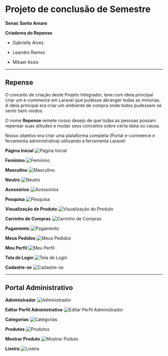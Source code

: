 # Projeto de conclusão de Semestre

**Senac Santo Amaro**


**Criadores do Repense**

- Gabrielly Alves

- Leandro Ramos

- Mikael Assis
--- 

## Repense

O conceito de criação deste Projeto Integrador, teve com ideia principal criar um e-commerce em Laravel que pudesse abranger todas as minorias. A ideia principal era criar um ambiente de compra onde todos pudessem se sentir bem vindos.

O nome **Repense** remete nosso desejo de que todas as pessoas possam repensar suas atitudes e mudar seus conceitos sobre certa ideia ou causa.


Nosso objetivo era criar uma plataforma completa (Portal e-commerce e ferramenta administrativa) utilizando a ferramenta Laravel: 


**Página Inicial**
![Página Inicial](https://user-images.githubusercontent.com/39443004/84556456-3dafff80-acf9-11ea-94fc-68843babf740.png)


**Feminino**
![Feminino](https://user-images.githubusercontent.com/39443004/84556444-35f05b00-acf9-11ea-97d7-0cba77c39419.png)


**Masculino**
![Masculino](https://user-images.githubusercontent.com/39443004/84556445-37ba1e80-acf9-11ea-9376-549ad74b5bc3.png)


**Neutro**
![Neutro](https://user-images.githubusercontent.com/39443004/84556450-3b4da580-acf9-11ea-8c06-ad4c2549abfb.png)


**Acessórios**
![Acessórios](https://user-images.githubusercontent.com/39443004/84556439-338e0100-acf9-11ea-9c5d-e003d80b27ba.png)


**Pesquisa**
![Pesquisa](https://user-images.githubusercontent.com/39443004/84556458-40aaf000-acf9-11ea-9692-6b8e7b2bf115.png)


**Visualização de Produto**
![Visualização do Produto](https://user-images.githubusercontent.com/39443004/84556462-41dc1d00-acf9-11ea-91e7-359c2ff7bdba.png)


**Carrinho de Compras**
![Carrinho de Compras](https://user-images.githubusercontent.com/39443004/84556442-3557c480-acf9-11ea-8b41-40e23536f541.png)


**Pagamento**
![Pagamento](https://user-images.githubusercontent.com/39443004/84556455-3d176900-acf9-11ea-9b36-184886efa94e.png)


**Meus Pedidos**
![Meus Pedidos](https://user-images.githubusercontent.com/39443004/84556449-3b4da580-acf9-11ea-8fbc-1e44aabddfef.png)


**Meu Perfil**
![Meu Perfil](https://user-images.githubusercontent.com/39443004/84556447-3ab50f00-acf9-11ea-8921-a32dcf32a73c.png)


**Tela de Login**
![Tela de Login](https://user-images.githubusercontent.com/39443004/84556461-41438680-acf9-11ea-8800-642eeef0b5b2.png)


**Cadastre-se**
![Cadastre-se](https://user-images.githubusercontent.com/39443004/84556441-34bf2e00-acf9-11ea-8496-5b6bbb185cbb.png)

---

## Portal Administrativo

**Administrador**
![Administrador](https://user-images.githubusercontent.com/39443004/84556475-62a47280-acf9-11ea-8570-a95668bd0675.png)


**Editar Perfil Administrativo**
![Editar Perfil Administrador](https://user-images.githubusercontent.com/39443004/84556478-633d0900-acf9-11ea-8d39-967e0dff7fe9.png)


**Categorias**
![Categorias](https://user-images.githubusercontent.com/39443004/84556476-633d0900-acf9-11ea-906e-faa4cb9620f1.png)


**Produtos**
![Produtos](https://user-images.githubusercontent.com/39443004/84556474-620bdc00-acf9-11ea-8167-2c625dd78ac1.png)


**Mostrar Produto**
![Mostrar Poduto](https://user-images.githubusercontent.com/39443004/84556480-63d59f80-acf9-11ea-88eb-f8a24de1f14a.png)


**Lixeira**
![Lixeira](https://user-images.githubusercontent.com/39443004/84556479-63d59f80-acf9-11ea-9cc5-7ecae0704c70.png)
